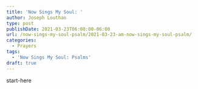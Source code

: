 ```yaml
---
title: 'Now Sings My Soul: '
author: Joseph Louthan
type: post
publishDate: 2021-03-23T06:00:00-06:00
url: /now-sings-my-soul-psalm/2021-03-23-am-now-sings-my-soul-psalm/
categories:
  - Prayers
tags:
  - 'Now Sings My Soul: Psalms'
draft: true
---
```

<div style="font-variant: small-caps;">

</div>
    start-here
